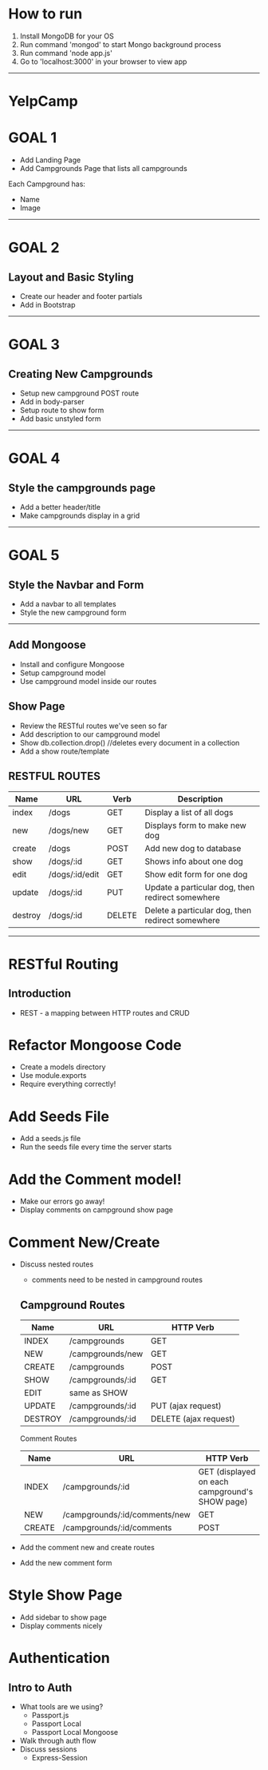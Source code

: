 # How to run

1. Install MongoDB for your OS
2. Run command 'mongod' to start Mongo background process
3. Run command 'node app.js'
4. Go to 'localhost:3000' in your browser to view app

---
# YelpCamp
# GOAL 1
* Add Landing Page
* Add Campgrounds Page that lists all campgrounds

Each Campground has:
* Name
* Image
---
# GOAL 2
## Layout and Basic Styling
* Create our header and footer partials
* Add in Bootstrap
---
# GOAL 3
## Creating New Campgrounds
* Setup new campground POST route
* Add in body-parser
* Setup route to show form
* Add basic unstyled form
---
# GOAL 4
## Style the campgrounds page
* Add a better header/title
* Make campgrounds display in a grid
---
# GOAL 5
## Style the Navbar and Form
* Add a navbar to all templates
* Style the new campground form
---
## Add Mongoose
* Install and configure Mongoose
* Setup campground model
* Use campground model inside our routes

## Show Page
* Review the RESTful routes we've seen so far
* Add description to our campground model
* Show db.collection.drop()                 //deletes every document in a collection
* Add a show route/template

## RESTFUL ROUTES

| Name    | URL            |  Verb   |  Description                                      |
| ---     | ---            | ---     | ---                                               |
| index   | /dogs          |  GET    |  Display a list of all dogs                       |
| new     | /dogs/new      |  GET    |  Displays form to make new dog                    |
| create  | /dogs          |  POST   |  Add new dog to database                          |
| show    | /dogs/:id      |  GET    |  Shows info about one dog                         |
| edit    | /dogs/:id/edit |  GET    |  Show edit form for one dog                       |
| update  | /dogs/:id      |  PUT    |  Update a particular dog, then redirect somewhere |
| destroy | /dogs/:id      |  DELETE |  Delete a particular dog, then redirect somewhere |

---
# RESTful Routing
## Introduction
* REST - a mapping between HTTP routes and CRUD

# Refactor Mongoose Code
* Create a models directory
* Use module.exports
* Require everything correctly!

# Add Seeds File
* Add a seeds.js file
* Run the seeds file every time the server starts

# Add the Comment model!
* Make our errors go away!
* Display comments on campground show page

# Comment New/Create
* Discuss nested routes
    - comments need to be nested in campground routes
    
    ## Campground Routes
    
    | Name    | URL              | HTTP Verb             |
    | ---     | ---              | ---                   |
    | INDEX   | /campgrounds     | GET                   |
    | NEW     | /campgrounds/new | GET                   |
    | CREATE  | /campgrounds     | POST                  |
    | SHOW    | /campgrounds/:id | GET                   |
    | EDIT    | same as SHOW     |                       |
    | UPDATE  | /campgrounds/:id | PUT (ajax request)    |
    | DESTROY | /campgrounds/:id | DELETE (ajax request) |
    
    Comment Routes
    
    | Name   | URL                           | HTTP Verb                                      |
    | ---    | ---                           | ---                                            |
    | INDEX  | /campgrounds/:id              | GET (displayed on each campground's SHOW page) |
    | NEW    | /campgrounds/:id/comments/new | GET                                            |
    | CREATE | /campgrounds/:id/comments     | POST                                           |
    
* Add the comment new and create routes
* Add the new comment form

# Style Show Page
* Add sidebar to show page
* Display comments nicely

# Authentication

## Intro to Auth
* What tools are we using?
    * Passport.js
    * Passport Local
    * Passport Local Mongoose
* Walk through auth flow
* Discuss sessions
    * Express-Session


